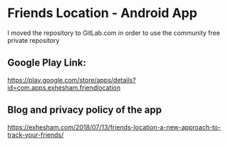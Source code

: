 # Friends Location - Android App

I moved the repository to GitLab.com in order to use the community free private repository

## Google Play Link:
https://play.google.com/store/apps/details?id=com.apps.exhesham.friendlocation

## Blog and privacy policy of the app
https://exhesham.com/2018/07/13/friends-location-a-new-approach-to-track-your-friends/
